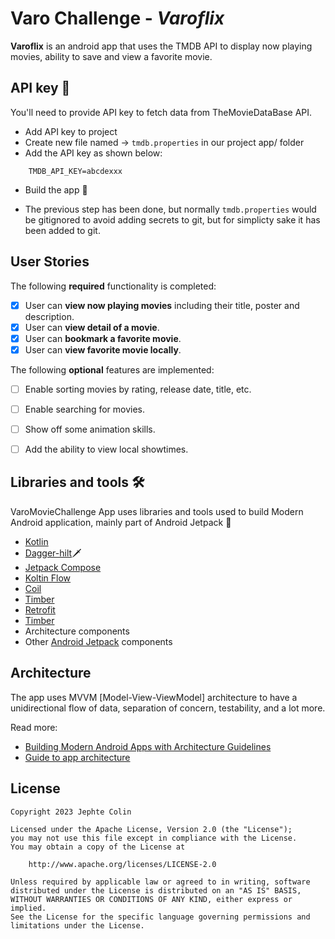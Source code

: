 # Varo Challenge - *Varoflix*

**Varoflix** is an android app that uses the TMDB API to display now playing movies, ability to save and view a favorite movie.


## API key 🔑
You'll need to provide API key to fetch data from TheMovieDataBase API.

- Add API key to project
- Create new file named -> `tmdb.properties` in our project app/ folder
- Add the API key as shown below:
```
    TMDB_API_KEY=abcdexxx
```
- Build the app 🚀
* The previous step has been done, but normally `tmdb.properties` would be gitignored to avoid adding secrets to git, but for simplicty sake it has been added to git.

## User Stories

The following **required** functionality is completed:

* [x] User can **view now playing movies** including their title, poster and description.
* [x] User can **view detail of a movie**.
* [x] User can **bookmark a favorite movie**.
* [x] User can **view favorite movie locally**.

The following **optional** features are implemented:

* [ ] Enable sorting movies by rating, release date, title, etc.
* [ ] Enable searching for movies.
* [ ] Show off some animation skills.
* [ ] Add the ability to view local showtimes.




## Libraries and tools 🛠

VaroMovieChallenge App uses libraries and tools used to build Modern Android application, mainly part of Android Jetpack 🚀

- [Kotlin](https://kotlinlang.org/)
- [Dagger-hilt](https://dagger.dev/hilt/)🗡
- [Jetpack Compose](https://developer.android.com/jetpack/compose)
- [Koltin Flow](https://kotlinlang.org/api/kotlinx.coroutines/kotlinx-coroutines-core/kotlinx.coroutines.flow/-flow/)
- [Coil](https://coil-kt.github.io/coil/)
- [Timber](https://github.com/JakeWharton/timber)
- [Retrofit](https://square.github.io/retrofit/)
- [Timber](https://github.com/JakeWharton/timber)
- Architecture components
- Other [Android Jetpack](https://developer.android.com/jetpack) components


## Architecture

The app uses MVVM [Model-View-ViewModel] architecture to have a unidirectional flow of data, separation of concern, testability, and a lot more.

Read more:
- [Building Modern Android Apps with Architecture Guidelines](https://medium.com/@aky/building-modern-apps-using-the-android-architecture-guidelines-3238fff96f14)
- [Guide to app architecture](https://developer.android.com/jetpack/docs/guide)




## License

    Copyright 2023 Jephte Colin

    Licensed under the Apache License, Version 2.0 (the "License");
    you may not use this file except in compliance with the License.
    You may obtain a copy of the License at

        http://www.apache.org/licenses/LICENSE-2.0

    Unless required by applicable law or agreed to in writing, software
    distributed under the License is distributed on an "AS IS" BASIS,
    WITHOUT WARRANTIES OR CONDITIONS OF ANY KIND, either express or implied.
    See the License for the specific language governing permissions and
    limitations under the License.
